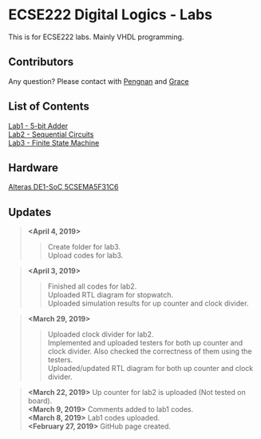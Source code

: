 # ECSE222 Digital Logics - Labs  
This is for ECSE222 labs. Mainly VHDL programming.

## Contributors
Any question? Please contact with [Pengnan](https://github.com/Catosine) and [Grace](https://github.com/schen136)

## List of Contents  
[Lab1 - 5-bit Adder](https://github.com/Catosine/ECSE222---VHDL/tree/master/Lab1)  
[Lab2 - Sequential Circuits](https://github.com/Catosine/ECSE222---VHDL/tree/master/Lab2)  
[Lab3 - Finite State Machine](https://github.com/Catosine/ECSE222_Digital_Logics/tree/master/Lab3)  

## Hardware
[Alteras DE1-SoC 5CSEMA5F31C6](https://github.com/Catosine/ECSE222_Digital_Logics/blob/master/DE1-SoC_User_manual.pdf)

## Updates
> **<April 4, 2019>** 
>> Create folder for lab3.  
>> Upload codes for lab3.  

> **<April 3, 2019>**
>> Finished all codes for lab2.  
>> Uploaded RTL diagram for stopwatch.  
>> Uploaded simulation results for up counter and clock divider.  

> **<March 29, 2019>**  
>> Uploaded clock divider for lab2.  
>> Implemented and uploaded testers for both up counter and clock divider. Also checked the correctness of them using the testers.    
>> Uploaded/updated RTL diagram for both up counter and clock divider. 

> **<March 22, 2019>** Up counter for lab2 is uploaded (Not tested on board).  
> **<March 9, 2019>** Comments added to lab1 codes.  
> **<March 8, 2019>** Lab1 codes uploaded.  
> **<February 27, 2019>** GitHub page created.
